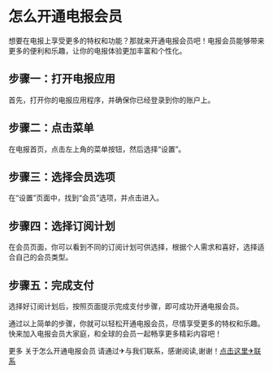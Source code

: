 # 怎么开通电报会员

想要在电报上享受更多的特权和功能？那就来开通电报会员吧！电报会员能够带来更多的便利和乐趣，让你的电报体验更加丰富和个性化。

## 步骤一：打开电报应用

首先，打开你的电报应用程序，并确保你已经登录到你的账户上。

## 步骤二：点击菜单

在电报首页，点击左上角的菜单按钮，然后选择“设置”。

## 步骤三：选择会员选项

在“设置”页面中，找到“会员”选项，并点击进入。

## 步骤四：选择订阅计划

在会员页面，你可以看到不同的订阅计划可供选择，根据个人需求和喜好，选择适合自己的会员类型。

## 步骤五：完成支付

选择好订阅计划后，按照页面提示完成支付步骤，即可成功开通电报会员。

通过以上简单的步骤，你就可以轻松开通电报会员，尽情享受更多的特权和乐趣。快来加入电报会员大家庭，和全球的会员一起畅享更多精彩内容吧！

更多 关于怎么开通电报会员 请通过✈与我们联系，感谢阅读,谢谢！[点击这里✈联系](https://trx.tw)